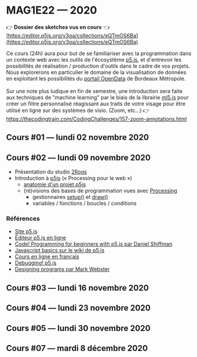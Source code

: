 MAG1E22 — 2020
===============================================

:point_right: **Dossier des sketches vus en cours** :point_left:<br /> 
[https://editor.p5js.org/v3ga/collections/eQTmOS6Ba](https://editor.p5js.org/v3ga/collections/eQTmOS6Ba) 

Ce cours (24h) aura pour but de se familiariser avec la programmation dans un contexte web avec les outils de l'écosystème [p5.js](https://p5js.org/), et d'entrevoir les possibilités de réalisation / production d'outils dans le cadre de vos projets.
Nous explorerons en particulier le domaine de la visualisation de données en exploitant les possibilités du [portail OpenData](https://opendata.bordeaux-metropole.fr/) de Bordeaux Métropole.<br /><br />
Sur une note plus ludique en fin de semestre, une introduction sera faite aux techniques de "machine learning" par le biais de la librairie [ml5.js](https://ml5js.org/) pour créer un filtre personnalisé réagissant aux traits de votre visage pour être utilisé en ligne sur des systèmes de visio. (Zoom, etc...) :point_right: https://thecodingtrain.com/CodingChallenges/157-zoom-annotations.html


## Cours #01 — lundi 02 novembre 2020
## Cours #02 — lundi 09 novembre 2020 
* Présentation du studio [2Roqs](http://www.2roqs.fr) 
* Introduction à [p5js](https://p5js.org/) (« Processing pour le web »)
  * [anatomie d'un projet p5js](https://p5js.org/get-started/)
  * (ré)visions des bases de programmation vues avec [Processing](https://processing.org/)
     * gestionnaires [setup()](https://p5js.org/reference/#/p5/setup) et [draw()](https://p5js.org/reference/#/p5/draw)
     * variables / fonctions / boucles / conditions

### Références
* [Site p5.js](https://p5js.org/)
* [Éditeur p5.js en ligne](https://editor.p5js.org/)
* [Code! Programming for beginners with p5.js par Daniel Shiffman](https://www.youtube.com/watch?v=yPWkPOfnGsw)
* [Javascript basics sur le wiki de p5.js](https://github.com/processing/p5.js/wiki/JavaScript-basics)
* [Cours en ligne en français](http://www.lyceelecorbusier.eu/p5js/)
* [Debugging! p5.js](https://p5js.org/learn/debugging.html)
* [Designing programs par Mark Webster](https://designingprograms.bitbucket.io)

## Cours #03 — lundi 16 novembre 2020 

## Cours #04 — lundi 23 novembre 2020 

## Cours #05 — lundi 30 novembre 2020 

## Cours #07 — mardi 8 décembre 2020


